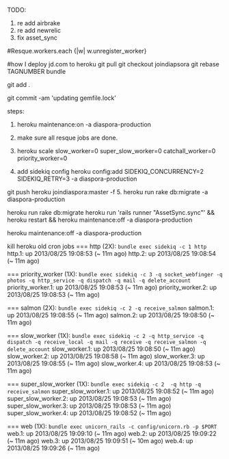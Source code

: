 TODO:
1. re add airbrake
2. re add newrelic
3. fix asset_sync

#Resque.workers.each {|w| w.unregister_worker}

#how I deploy jd.com to heroku
git pull
git checkout joindiapsora
git rebase TAGNUMBER
bundle

git add .

git commit -am 'updating gemfile.lock'

steps:

1. heroku maintenance:on -a diaspora-production
2. make sure all resque jobs are done.

3. heroku scale slow_worker=0 super_slow_worker=0 catchall_worker=0 priority_worker=0


4. add sidekiq config
heroku config:add SIDEKIQ_CONCURRENCY=2  SIDEKIQ_RETRY=3 -a diaspora-production


git push heroku joindiaspora:master -f
5. heroku run rake db:migrate -a diaspora-production

heroku run rake db:migrate
heroku run 'rails runner "AssetSync.sync"' && heroku restart && heroku maintenance:off -a diaspora-production

heroku maintenance:off -a diaspora-production


kill heroku old cron jobs
=== http (2X): `bundle exec sidekiq -c 1 http`
http.1: up 2013/08/25 19:08:53 (~ 11m ago)
http.2: up 2013/08/25 19:08:54 (~ 11m ago)

=== priority_worker (1X): `bundle exec sidekiq -c 3 -q socket_webfinger -q photos -q http_service -q dispatch -q mail -q delete_account`
priority_worker.1: up 2013/08/25 19:08:53 (~ 11m ago)
priority_worker.2: up 2013/08/25 19:08:53 (~ 11m ago)

=== salmon (2X): `bundle exec sidekiq -c 2 -q receive_salmon`
salmon.1: up 2013/08/25 19:08:55 (~ 11m ago)
salmon.2: up 2013/08/25 19:08:50 (~ 11m ago)

=== slow_worker (1X): `bundle exec sidekiq -c 2 -q http_service -q dispatch -q receive_local -q mail -q receive -q receive_salmon -q delete_account`
slow_worker.1: up 2013/08/25 19:08:50 (~ 11m ago)
slow_worker.2: up 2013/08/25 19:08:58 (~ 11m ago)
slow_worker.3: up 2013/08/25 19:08:55 (~ 11m ago)
slow_worker.4: up 2013/08/25 19:08:53 (~ 11m ago)

=== super_slow_worker (1X): `bundle exec sidekiq -c 2  -q http -q receive_salmon`
super_slow_worker.1: up 2013/08/25 19:08:52 (~ 11m ago)
super_slow_worker.2: up 2013/08/25 19:08:53 (~ 11m ago)
super_slow_worker.3: up 2013/08/25 19:08:53 (~ 11m ago)
super_slow_worker.4: up 2013/08/25 19:08:52 (~ 11m ago)

=== web (1X): `bundle exec unicorn_rails -c config/unicorn.rb -p $PORT`
web.1: up 2013/08/25 19:09:10 (~ 11m ago)
web.2: up 2013/08/25 19:09:22 (~ 11m ago)
web.3: up 2013/08/25 19:09:51 (~ 10m ago)
web.4: up 2013/08/25 19:09:26 (~ 11m ago)

